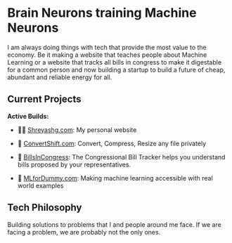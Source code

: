 # Brain Neurons training Machine Neurons

I am always doing things with tech that provide the most value to the economy. Be it making a website that teaches people about Machine Learning or a website that tracks all bills in congress to make it digestable for a common person and now building a startup to build a future of cheap, abundant and reliable energy for all.

## Current Projects
**Active Builds:**

- 👨‍💻 [Shreyashg.com](https://Shreyashg.com): My personal website

- 🔄 [ConvertShift.com](https://ConvertShift.com): Convert, Compress, Resize any file privately

- 📄 [BillsInCongress](https://billsincongress.com/): The Congressional Bill Tracker helps you understand bills proposed by your representatives.

- 🤖 [MLforDummy.com](https://MLforDummy.com): Making machine learning accessible with real world examples  

## Tech Philosophy
Building solutions to problems that I and people around me face. If we are facing a problem, we are probably not the only ones.
